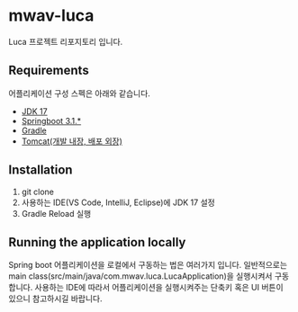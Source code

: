 # mwav-luca

Luca 프로젝트 리포지토리 입니다.

## Requirements

어플리케이션 구성 스펙은 아래와 같습니다.
- [JDK 17](https://jdk.java.net/java-se-ri/17)
- [Springboot 3.1.*](https://mvnrepository.com/artifact/org.springframework.boot/spring-boot)
- [Gradle](https://gradle.org/releases/)
- [Tomcat(개발 내장, 배포 외장)](https://tomcat.apache.org/download-10.cgi)

## Installation

1. git clone
2. 사용하는 IDE(VS Code, IntelliJ, Eclipse)에 JDK 17 설정
3. Gradle Reload 실행

## Running the application locally

Spring boot 어플리케이션을 로컬에서 구동하는 법은 여러가지 입니다.
일반적으로는 main class(src/main/java/com.mwav.luca.LucaApplication)을 실행시켜서 구동합니다.
사용하는 IDE에 따라서 어플리케이션을 실행시켜주는 단축키 혹은 UI 버튼이 있으니 참고하시길 바랍니다.

